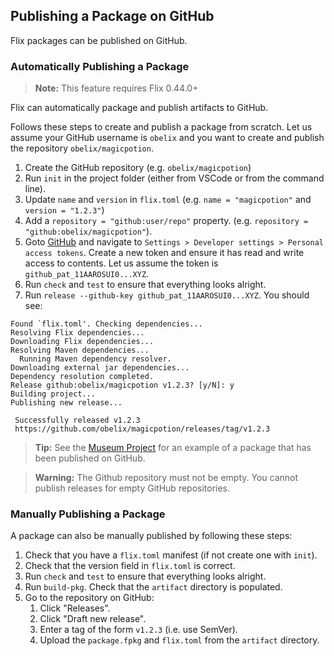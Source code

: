 ## Publishing a Package on GitHub

Flix packages can be published on GitHub.

### Automatically Publishing a Package

> **Note:** This feature requires Flix 0.44.0+

Flix can automatically package and publish artifacts to GitHub.

Follows these steps to create and publish a package from scratch. Let us assume
your GitHub username is `obelix` and you want to create and publish the
repository `obelix/magicpotion`. 

1. Create the GitHub repository (e.g. `obelix/magicpotion`)
2. Run `init` in the project folder (either from VSCode or from the command line).
3. Update `name` and `version` in `flix.toml` (e.g. `name = "magicpotion"` and
   `version = "1.2.3"`)
4. Add a `repository = "github:user/repo"` property. (e.g. `repository =
   "github:obelix/magicpotion"`).
4. Goto [GitHub](https://github.com/) and navigate to `Settings > Developer
   settings > Personal access tokens`. Create a new token and ensure it has read
   and write access to contents. Let us assume the token is
   `github_pat_11AAROSUI0...XYZ`.
5. Run `check` and `test` to ensure that everything looks alright.
6. Run `release --github-key github_pat_11AAROSUI0...XYZ`. You should see:

```shell
Found `flix.toml'. Checking dependencies...
Resolving Flix dependencies...
Downloading Flix dependencies...
Resolving Maven dependencies...
  Running Maven dependency resolver.
Downloading external jar dependencies...
Dependency resolution completed.
Release github:obelix/magicpotion v1.2.3? [y/N]: y
Building project...
Publishing new release...

 Successfully released v1.2.3
 https://github.com/obelix/magicpotion/releases/tag/v1.2.3
```

> **Tip:** See the [Museum Project](https://github.com/flix/museum) for an
> example of a package that has been published on GitHub.

> **Warning:** The Github repository must not be empty. You cannot publish
> releases for empty GitHub repositories. 

### Manually Publishing a Package

A package can also be manually published by following these steps:

1. Check that you have a `flix.toml` manifest (if not create one with `init`).
2. Check that the version field in `flix.toml` is correct.
3. Run `check` and `test` to ensure that everything looks alright.
4. Run `build-pkg`. Check that the `artifact` directory is populated.
5. Go to the repository on GitHub:
    1. Click "Releases".
    2. Click "Draft new release".
    3. Enter a tag of the form `v1.2.3` (i.e. use SemVer).
    4. Upload the `package.fpkg` and `flix.toml` from the `artifact` directory.
